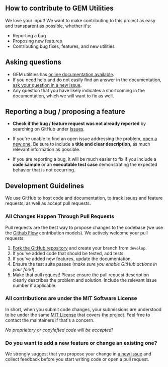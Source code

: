 ## How to contribute to GEM Utilities

We love your input! We want to make contributing to this project as easy and
transparent as possible, whether it's:

- Reporting a bug
- Proposing new features
- Contributing bug fixes, features, and new utilities

## Asking questions

* GEM utilities has
[online documentation available](https://gem-utilities.readthedocs.io/en/latest/#). 
* If you need help and do not easily find an answer in the documentation,
[ask your question in a new issue](https://github.com/segrelab/GEM-utilities/issues/new). 
* Any question that you have likely indicates a shortcoming in the
documentation, which we will want to fix as well.


## Reporting a bug / proposing a feature

* **Check if the bug / feature request was not already reported** by searching
on GitHub under [Issues](https://github.com/segrelab/GEM-utilities/issues).

* If you're unable to find an open issue addressing the problem,
[open a new one](https://github.com/segrelab/GEM-utilities/issues/new). Be sure
to include a **title and clear description**, as much relevant information as
possible.

* If you are reporting a bug, it will be much easier to fix if you include a
**code sample** or an **executable test case** demonstrating the expected
behavior that is not occurring.

## Development Guidelines

We use GitHub to host code and documentation, to track issues and feature
requests, as well as accept pull requests.

### All Changes Happen Through Pull Requests

Pull requests are the best way to propose changes to the codebase
(we use the [Github Flow](https://guides.github.com/introduction/flow/)
contribution models). We actively welcome your pull requests:

1. [Fork the GitHub repository](https://guides.github.com/activities/forking/)
and create your branch from `develop`.
2. If you've added code that should be tested, add tests.
3. If you've added new features, update the documentation.
4. Ensure the test suite passes (_make sure you enable GitHub actions in your
fork!_)
5. Make that pull request! Please ensure the pull request description clearly
describes the problem and solution. Include the relevant issue number if
applicable.

### All contributions are under the MIT Software License
In short, when you submit code changes, your submissions are understood to be
under the same [MIT License](http://choosealicense.com/licenses/mit/) that
covers the project. Feel free to contact the maintainers if that's a concern.

_No proprietary or copylefted code will be accepted!_

### **Do you want to add a new feature or change an existing one?**

We strongly suggest that you propose your change in
[a new issue](https://github.com/segrelab/GEM-utilities/issues/new) and collect
feedback before you start writing code or open a pull request.
